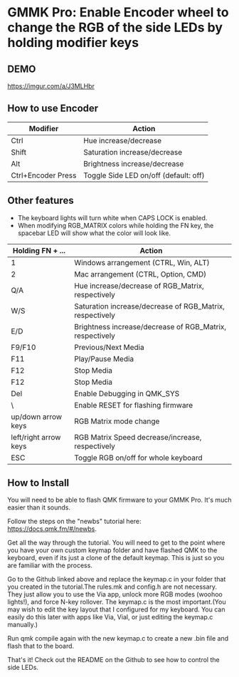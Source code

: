 # GMMK Pro: Enable Encoder wheel to change the RGB of the side LEDs by holding modifier keys

## ​DEMO
https://imgur.com/a/J3MLHbr

## How to use Encoder

| Modifier           | Action                                |
|--------------------|---------------------------------------|
| Ctrl               | Hue increase/decrease                 |
| Shift              | Saturation increase/decrease          |
| Alt                | Brightness increase/decrease          |
| Ctrl+Encoder Press | Toggle Side LED on/off (default: off) |

## Other features

- The keyboard lights will turn white when CAPS LOCK is enabled.
- When modifying RGB_MATRIX colors while holding the FN key, the spacebar LED will show what the color will look like.

| Holding FN + ...   | Action                                |
|--------------------|---------------------------------------|
| 1    | Windows arrangement (CTRL, Win, ALT)  |
| 2    | Mac  arrangement (CTRL, Option, CMD)  |
| Q/A  | Hue increase/decrease of RGB_Matrix, respectively   |
| W/S  | Saturation increase/decrease of RGB_Matrix, respectively   |
| E/D  | Brightness increase/decrease of RGB_Matrix, respectively   |
| F9/F10  | Previous/Next Media   |
| F11  | Play/Pause Media |
| F12  | Stop Media |
| F12  | Stop Media |
| Del  | Enable Debugging in QMK_SYS |
| \  | Enable RESET for flashing firmware |
| up/down arrow keys  | RGB Matrix mode change|
| left/right arrow keys  | RGB Matrix Speed decrease/increase, respectively |
| ESC |Toggle RGB on/off for whole keyboard |


## How to Install

You will need to be able to flash QMK firmware to your GMMK Pro. It's much easier than it sounds.

Follow the steps on the "newbs" tutorial here: https://docs.qmk.fm/#/newbs.

 Get all the way through the tutorial. You will need to get to the point where you have your own custom keymap folder and have flashed QMK to the keyboard, even if its just a clone of the default keymap. This is just so you are familiar with the process.

Go to the Github linked above and replace the keymap.c in your folder that you created in the tutorial.The rules.mk and config.h are not necessary. They just allow you to use the Via app, unlock more RGB modes (woohoo lights!), and force N-key rollover. The keymap.c is the most important.(You may wish to edit the key layout that I configured for my keyboard. You can easily do this later with apps like Via, Vial, or just editing the keymap.c manually.)

Run qmk compile again with the new keymap.c to create a new .bin file and flash that to the board.

That's it! Check out the README on the Github to see how to control the side LEDs.

